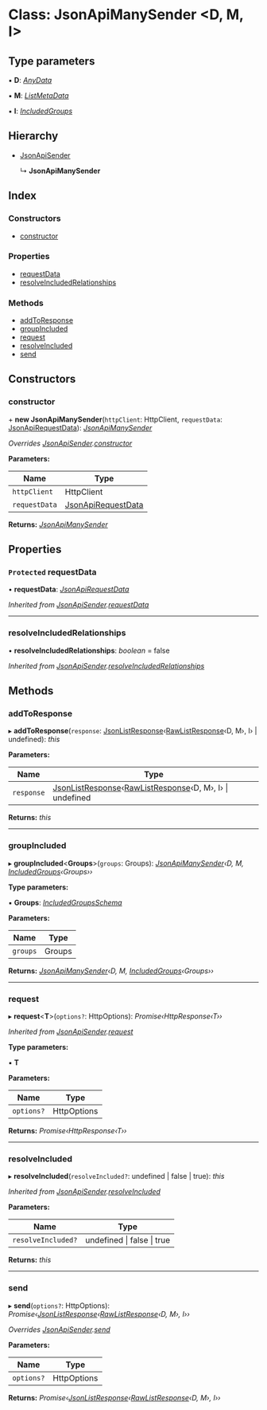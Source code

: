 # Class: JsonApiManySender <**D, M, I**>

## Type parameters

▪ **D**: *[AnyData](../README.md#anydata)*

▪ **M**: *[ListMetaData](../interfaces/listmetadata.md)*

▪ **I**: *[IncludedGroups](../README.md#includedgroups)*

## Hierarchy

* [JsonApiSender](jsonapisender.md)

  ↳ **JsonApiManySender**

## Index

### Constructors

* [constructor](jsonapimanysender.md#constructor)

### Properties

* [requestData](jsonapimanysender.md#protected-requestdata)
* [resolveIncludedRelationships](jsonapimanysender.md#resolveincludedrelationships)

### Methods

* [addToResponse](jsonapimanysender.md#addtoresponse)
* [groupIncluded](jsonapimanysender.md#groupincluded)
* [request](jsonapimanysender.md#request)
* [resolveIncluded](jsonapimanysender.md#resolveincluded)
* [send](jsonapimanysender.md#send)

## Constructors

###  constructor

\+ **new JsonApiManySender**(`httpClient`: HttpClient, `requestData`: [JsonApiRequestData](jsonapirequestdata.md)): *[JsonApiManySender](jsonapimanysender.md)*

*Overrides [JsonApiSender](jsonapisender.md).[constructor](jsonapisender.md#protected-constructor)*

**Parameters:**

Name | Type |
------ | ------ |
`httpClient` | HttpClient |
`requestData` | [JsonApiRequestData](jsonapirequestdata.md) |

**Returns:** *[JsonApiManySender](jsonapimanysender.md)*

## Properties

### `Protected` requestData

• **requestData**: *[JsonApiRequestData](jsonapirequestdata.md)*

*Inherited from [JsonApiSender](jsonapisender.md).[requestData](jsonapisender.md#protected-requestdata)*

___

###  resolveIncludedRelationships

• **resolveIncludedRelationships**: *boolean* = false

*Inherited from [JsonApiSender](jsonapisender.md).[resolveIncludedRelationships](jsonapisender.md#resolveincludedrelationships)*

## Methods

###  addToResponse

▸ **addToResponse**(`response`: [JsonListResponse](jsonlistresponse.md)‹[RawListResponse](../interfaces/rawlistresponse.md)‹D, M›, I› | undefined): *this*

**Parameters:**

Name | Type |
------ | ------ |
`response` | [JsonListResponse](jsonlistresponse.md)‹[RawListResponse](../interfaces/rawlistresponse.md)‹D, M›, I› &#124; undefined |

**Returns:** *this*

___

###  groupIncluded

▸ **groupIncluded**<**Groups**>(`groups`: Groups): *[JsonApiManySender](jsonapimanysender.md)‹D, M, [IncludedGroups](../README.md#includedgroups)‹Groups››*

**Type parameters:**

▪ **Groups**: *[IncludedGroupsSchema](../README.md#includedgroupsschema)*

**Parameters:**

Name | Type |
------ | ------ |
`groups` | Groups |

**Returns:** *[JsonApiManySender](jsonapimanysender.md)‹D, M, [IncludedGroups](../README.md#includedgroups)‹Groups››*

___

###  request

▸ **request**<**T**>(`options?`: HttpOptions): *Promise‹HttpResponse‹T››*

*Inherited from [JsonApiSender](jsonapisender.md).[request](jsonapisender.md#request)*

**Type parameters:**

▪ **T**

**Parameters:**

Name | Type |
------ | ------ |
`options?` | HttpOptions |

**Returns:** *Promise‹HttpResponse‹T››*

___

###  resolveIncluded

▸ **resolveIncluded**(`resolveIncluded?`: undefined | false | true): *this*

*Inherited from [JsonApiSender](jsonapisender.md).[resolveIncluded](jsonapisender.md#resolveincluded)*

**Parameters:**

Name | Type |
------ | ------ |
`resolveIncluded?` | undefined &#124; false &#124; true |

**Returns:** *this*

___

###  send

▸ **send**(`options?`: HttpOptions): *Promise‹[JsonListResponse](jsonlistresponse.md)‹[RawListResponse](../interfaces/rawlistresponse.md)‹D, M›, I››*

*Overrides [JsonApiSender](jsonapisender.md).[send](jsonapisender.md#abstract-send)*

**Parameters:**

Name | Type |
------ | ------ |
`options?` | HttpOptions |

**Returns:** *Promise‹[JsonListResponse](jsonlistresponse.md)‹[RawListResponse](../interfaces/rawlistresponse.md)‹D, M›, I››*
